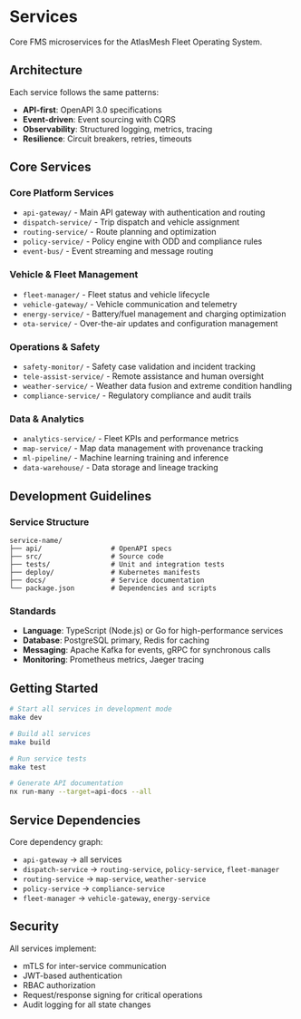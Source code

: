 # Services

Core FMS microservices for the AtlasMesh Fleet Operating System.

## Architecture

Each service follows the same patterns:
- **API-first**: OpenAPI 3.0 specifications
- **Event-driven**: Event sourcing with CQRS
- **Observability**: Structured logging, metrics, tracing
- **Resilience**: Circuit breakers, retries, timeouts

## Core Services

### Core Platform Services
- `api-gateway/` - Main API gateway with authentication and routing
- `dispatch-service/` - Trip dispatch and vehicle assignment  
- `routing-service/` - Route planning and optimization
- `policy-service/` - Policy engine with ODD and compliance rules
- `event-bus/` - Event streaming and message routing

### Vehicle & Fleet Management
- `fleet-manager/` - Fleet status and vehicle lifecycle
- `vehicle-gateway/` - Vehicle communication and telemetry
- `energy-service/` - Battery/fuel management and charging optimization
- `ota-service/` - Over-the-air updates and configuration management

### Operations & Safety
- `safety-monitor/` - Safety case validation and incident tracking
- `tele-assist-service/` - Remote assistance and human oversight
- `weather-service/` - Weather data fusion and extreme condition handling
- `compliance-service/` - Regulatory compliance and audit trails

### Data & Analytics
- `analytics-service/` - Fleet KPIs and performance metrics
- `map-service/` - Map data management with provenance tracking
- `ml-pipeline/` - Machine learning training and inference
- `data-warehouse/` - Data storage and lineage tracking

## Development Guidelines

### Service Structure
```
service-name/
├── api/                 # OpenAPI specs
├── src/                 # Source code
├── tests/               # Unit and integration tests
├── deploy/              # Kubernetes manifests
├── docs/                # Service documentation
└── package.json         # Dependencies and scripts
```

### Standards
- **Language**: TypeScript (Node.js) or Go for high-performance services
- **Database**: PostgreSQL primary, Redis for caching
- **Messaging**: Apache Kafka for events, gRPC for synchronous calls
- **Monitoring**: Prometheus metrics, Jaeger tracing

## Getting Started

```bash
# Start all services in development mode
make dev

# Build all services
make build

# Run service tests
make test

# Generate API documentation
nx run-many --target=api-docs --all
```

## Service Dependencies

Core dependency graph:
- `api-gateway` → all services
- `dispatch-service` → `routing-service`, `policy-service`, `fleet-manager`
- `routing-service` → `map-service`, `weather-service`
- `policy-service` → `compliance-service`
- `fleet-manager` → `vehicle-gateway`, `energy-service`

## Security

All services implement:
- mTLS for inter-service communication
- JWT-based authentication
- RBAC authorization
- Request/response signing for critical operations
- Audit logging for all state changes
